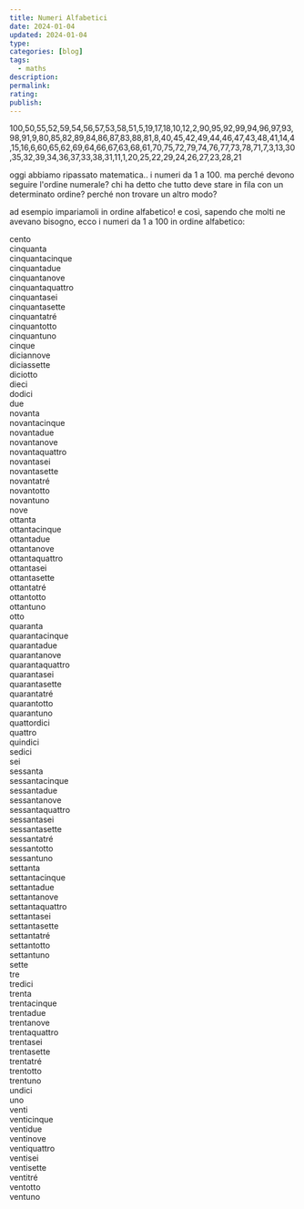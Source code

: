 ```yaml
---
title: Numeri Alfabetici
date: 2024-01-04
updated: 2024-01-04
type: 
categories: [blog]
tags: 
  - maths 
description: 
permalink: 
rating: 
publish: 
---
```


100,50,55,52,59,54,56,57,53,58,51,5,19,17,18,10,12,2,90,95,92,99,94,96,97,93,98,91,9,80,85,82,89,84,86,87,83,88,81,8,40,45,42,49,44,46,47,43,48,41,14,4,15,16,6,60,65,62,69,64,66,67,63,68,61,70,75,72,79,74,76,77,73,78,71,7,3,13,30,35,32,39,34,36,37,33,38,31,11,1,20,25,22,29,24,26,27,23,28,21

oggi abbiamo ripassato matematica.. i numeri da 1 a 100. ma perché devono seguire l'ordine numerale? chi ha detto che tutto deve stare in fila con un determinato ordine? perché non trovare un altro modo?

ad esempio impariamoli in ordine alfabetico! e così, sapendo che molti ne avevano bisogno, ecco i numeri da 1 a 100 in ordine alfabetico:
  
cento  
cinquanta  
cinquantacinque  
cinquantadue  
cinquantanove  
cinquantaquattro  
cinquantasei  
cinquantasette  
cinquantatré  
cinquantotto  
cinquantuno  
cinque  
diciannove  
diciassette  
diciotto  
dieci  
dodici  
due  
novanta  
novantacinque  
novantadue  
novantanove  
novantaquattro  
novantasei  
novantasette  
novantatré  
novantotto  
novantuno  
nove  
ottanta  
ottantacinque  
ottantadue  
ottantanove  
ottantaquattro  
ottantasei  
ottantasette  
ottantatré  
ottantotto  
ottantuno  
otto  
quaranta  
quarantacinque  
quarantadue  
quarantanove  
quarantaquattro  
quarantasei  
quarantasette  
quarantatré  
quarantotto  
quarantuno  
quattordici  
quattro  
quindici  
sedici  
sei  
sessanta  
sessantacinque  
sessantadue  
sessantanove  
sessantaquattro  
sessantasei  
sessantasette  
sessantatré  
sessantotto  
sessantuno  
settanta  
settantacinque  
settantadue  
settantanove  
settantaquattro  
settantasei  
settantasette  
settantatré  
settantotto  
settantuno  
sette  
tre  
tredici  
trenta  
trentacinque  
trentadue  
trentanove  
trentaquattro  
trentasei  
trentasette  
trentatré  
trentotto  
trentuno  
undici  
uno  
venti  
venticinque  
ventidue  
ventinove  
ventiquattro  
ventisei  
ventisette  
ventitré  
ventotto  
ventuno
